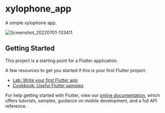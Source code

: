 # xylophone_app

A simple xylophone app.

![Screenshot_20220701-133411](https://user-images.githubusercontent.com/89572264/176899473-e8585531-534e-4b8f-871f-d3e20a4c062f.jpg)

## Getting Started

This project is a starting point for a Flutter application.

A few resources to get you started if this is your first Flutter project:

- [Lab: Write your first Flutter app](https://flutter.dev/docs/get-started/codelab)
- [Cookbook: Useful Flutter samples](https://flutter.dev/docs/cookbook)

For help getting started with Flutter, view our
[online documentation](https://flutter.dev/docs), which offers tutorials,
samples, guidance on mobile development, and a full API reference.
